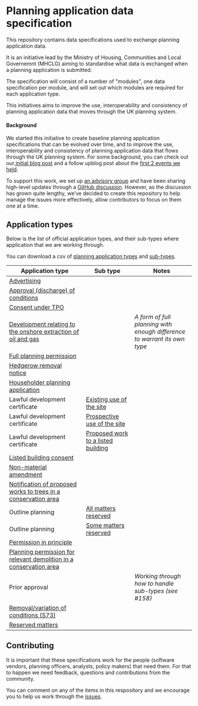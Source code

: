 # Planning application data specification

This repository contains data specifications used to exchange planning application data.

It is an initiative lead by the Ministry of Housing, Communities and Local Governemnt (MHCLG) aiming to standardise what data is exchanged when a planning application is submitted.

The specification will consist of a number of "modules", one data specification per module, and will set out which modules are required for each application type.

This initiatives aims to improve the use, interoperability and consistency of planning application data that moves through the UK planning system.

#### Background

We started this initiative to create baseline planning application specifications that can be evolved over time, and to improve the use, interoperability and consistency of planning application data that flows through the UK planning system. For some background, you can check out our[ initial blog post](https://mhclgdigital.blog.gov.uk/2024/10/18/using-data-design-to-transform-the-planning-application-process-get-involved/) and a follow upblog post about the [first 2 events we held](https://mhclgdigital.blog.gov.uk/2024/12/06/digital-planning-developing-planning-applications-specifications-in-the-open/).

To support this work, we set up [an advisory group](https://design.planning.data.gov.uk/advisory-group) and have been sharing high-level updates through a [GitHub discussion](https://github.com/digital-land/data-standards-backlog/discussions/98). However, as the discussion has grown quite lengthy, we’ve decided to create this repository to help manage the issues more effectively, allow contributors to focus on them one at a time.


## Application types

Below is the list of official application types, and their sub-types where application that we are working through.

You can download a csv of [planning application types](https://github.com/digital-land/planning-application-data-specification/blob/main/data/planning-application-type.csv) and [sub-types](http://github.com/digital-land/planning-application-data-specification/blob/main/data/planning-application-sub-type.csv).

| Application type | Sub type | Notes |
|---|---|---|
| [Advertising](https://github.com/digital-land/planning-application-data-specification/discussions/171) |  | |
| [Approval (discharge) of conditions](https://github.com/digital-land/planning-application-data-specification/discussions/173) |  | |
| [Consent under TPO](https://github.com/digital-land/planning-application-data-specification/discussions/220) |  | |
| [Development relating to the onshore extraction of oil and gas](https://github.com/digital-land/planning-application-data-specification/discussions/176) | | _A form of full planning with enough difference to warrant its own type_ |
| [Full planning permission](https://github.com/digital-land/planning-application-data-specification/discussions/167) | |  |
| [Hedgerow removal notice](https://github.com/digital-land/planning-application-data-specification/discussions/218) | | |
| [Householder planning application](https://github.com/digital-land/planning-application-data-specification/discussions/166) | | |
| Lawful development certificate | [Existing use of the site](https://github.com/digital-land/planning-application-data-specification/discussions/182) | |
| Lawful development certificate | [Prospective use of the site](https://github.com/digital-land/planning-application-data-specification/discussions/181) | |
| Lawful development certificate | [Proposed work to a listed building](https://github.com/digital-land/planning-application-data-specification/discussions/180) | |
| [Listed building consent](https://github.com/digital-land/planning-application-data-specification/discussions/170) | | |
| [Non-material amendment](https://github.com/digital-land/planning-application-data-specification/discussions/174) | | |
| [Notification of proposed works to trees in a conservation area](https://github.com/digital-land/planning-application-data-specification/discussions/219) | | |
| Outline planning | [All matters reserved](https://github.com/digital-land/planning-application-data-specification/discussions/179) | |
| Outline planning | [Some matters reserved](https://github.com/digital-land/planning-application-data-specification/discussions/178) | |
| [Permission in principle](https://github.com/digital-land/planning-application-data-specification/discussions/175) | | |
| [Planning permission for relevant demolition in a conservation area](https://github.com/digital-land/planning-application-data-specification/discussions/169) | | |
| Prior approval | | _Working through how to handle sub-types (see #158)_ |
| [Removal/variation of conditions (S73)](https://github.com/digital-land/planning-application-data-specification/discussions/172) | | |
| [Reserved matters](https://github.com/digital-land/planning-application-data-specification/discussions/168) | | |


## Contributing

It is important that these specifications work for the people (software vendors, planning officers, analysts, policy makers) that need them. For that to happen we need feedback, questions and contributions from the community.

You can comment on any of the items in this respository and we encourage you to help us work through the [issues](https://github.com/digital-land/planning-application-data-specification/issues).

